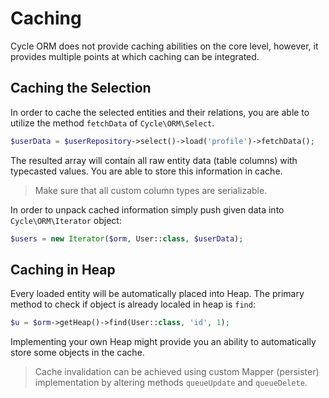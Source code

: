 # Caching
Cycle ORM does not provide caching abilities on the core level, however, it provides multiple points at which caching can be integrated.

## Caching the Selection
In order to cache the selected entities and their relations, you are able to utilize the method `fetchData` of `Cycle\ORM\Select`.

```php
$userData = $userRepository->select()->load('profile')->fetchData();
```

The resulted array will contain all raw entity data (table columns) with typecasted values. You are able to store this information
in cache.

> Make sure that all custom column types are serializable.

In order to unpack cached information simply push given data into `Cycle\ORM\Iterator` object:

```php
$users = new Iterator($orm, User::class, $userData);
```

## Caching in Heap
Every loaded entity will be automatically placed into Heap. The primary method to check if object is already localed in heap is `find`:

```php
$u = $orm->getHeap()->find(User::class, 'id', 1);
```

Implementing your own Heap might provide you an ability to automatically store some objects in the cache.

> Cache invalidation can be achieved using custom Mapper (persister) implementation by altering methods `queueUpdate` and `queueDelete`.
